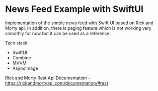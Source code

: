 # News Feed Example with SwiftUI

Implementation of the simple news feed with Swift UI based on Rick and Morty api. In addition, there is paging feature which is not working very smoothly for now but it can be used as a reference.

Tech stack
- SwiftUI
- Combine
- MVVM
- AsyncImage

Rick and Morty Rest Api Documentation - https://rickandmortyapi.com/documentation/#rest
